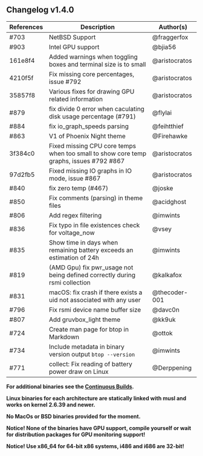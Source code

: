 ## Changelog v1.4.0

References | Description | Author(s)
--- | --- | ---
#703 | NetBSD Support | @fraggerfox
#903 | Intel GPU support | @bjia56
161e8f4 | Added warnings when toggling boxes and terminal size is to small | @aristocratos
4210f5f | Fix missing core percentages, issue #792 | @aristocratos
35857f8 | Various fixes for drawing GPU related information | @aristocratos
#879 | fix divide 0 error when caculating disk usage percentage (#791) | @flylai
#884 | fix io_graph_speeds parsing | @feihtthief
#863 | V1 of Phoenix Night theme | @Firehawke
3f384c0 | Fixed missing CPU core temps when too small to show core temp graphs, issues #792 #867 | @aristocratos
97d2fb5 | Fixed missing IO graphs in IO mode, issue #867 | @aristocratos
#840 | fix zero temp (#467) | @joske
#850 | Fix comments (parsing) in theme files | @acidghost
#806 | Add regex filtering | @imwints
#836 | Fix typo in file existences check for voltage_now | @vsey
#835 | Show time in days when remaining battery exceeds an estimation of 24h | @imwints
#819 | (AMD Gpu) fix pwr_usage not being defined correctly during rsmi collection | @kalkafox
#831 | macOS: fix crash if there exists a uid not associated with any user | @thecoder-001
#796 | Fix rsmi device name buffer size | @davc0n
#807 | Add gruvbox_light theme | @kk9uk
#724 | Create man page for btop in Markdown | @ottok
#734 | Include metadata in binary version output `btop --version` | @imwints
#771 | collect: Fix reading of battery power draw on Linux | @Derppening

**For additional binaries see the [Continuous Builds](https://github.com/aristocratos/btop/actions).**

**Linux binaries for each architecture are statically linked with musl and works on kernel 2.6.39 and newer.**

**No MacOs or BSD binaries provided for the moment.**

**Notice! None of the binaries have GPU support, compile yourself or wait for distribution packages for GPU monitoring support!**

**Notice! Use x86_64 for 64-bit x86 systems, i486 and i686 are 32-bit!**
